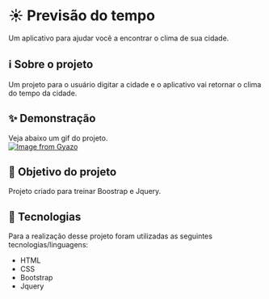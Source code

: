 # ☀ Previsão do tempo

Um aplicativo para ajudar você a encontrar o clima de sua cidade.

## ℹ Sobre o projeto

Um projeto para o usuário digitar a cidade e o aplicativo vai retornar o clima do tempo da cidade.

## ✨ Demonstração

Veja abaixo um gif do projeto.</br>
[![Image from Gyazo](https://i.gyazo.com/b8472bfbfec2aeb8fe842a4c4dc70132.gif)](https://gyazo.com/b8472bfbfec2aeb8fe842a4c4dc70132)

## 🎯 Objetivo do projeto

Projeto criado para treinar Boostrap e Jquery.

## 🤖 Tecnologias

Para a realização desse projeto foram utilizadas as seguintes tecnologias/linguagens:

- HTML
- CSS
- Bootstrap
- Jquery
